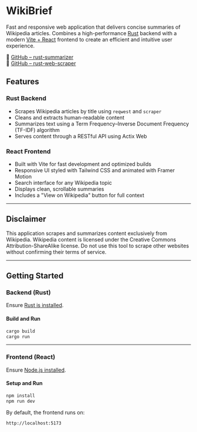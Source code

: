 # WikiBrief

Fast and responsive web application that delivers concise summaries of Wikipedia articles. Combines a high-performance [Rust](https://www.rust-lang.org/) backend with a modern [Vite + React](https://vitejs.dev/) frontend to create an efficient and intuitive user experience.

🔗 [GitHub – rust-summarizer](https://github.com/GabeRobison/rust-summarizer)  
🔗 [GitHub – rust-web-scraper](https://github.com/GabeRobison/rust-web-scraper)

## Features

### Rust Backend

- Scrapes Wikipedia articles by title using `reqwest` and `scraper`
- Cleans and extracts human-readable content
- Summarizes text using a Term Frequency–Inverse Document Frequency (TF-IDF) algorithm
- Serves content through a RESTful API using Actix Web

### React Frontend

- Built with Vite for fast development and optimized builds
- Responsive UI styled with Tailwind CSS and animated with Framer Motion
- Search interface for any Wikipedia topic
- Displays clean, scrollable summaries
- Includes a "View on Wikipedia" button for full context

---

## Disclaimer

This application scrapes and summarizes content exclusively from Wikipedia. Wikipedia content is licensed under the Creative Commons Attribution-ShareAlike license. Do not use this tool to scrape other websites without confirming their terms of service.

---

## Getting Started

### Backend (Rust)

Ensure [Rust is installed](https://www.rust-lang.org/tools/install).

#### Build and Run

```bash
cargo build
cargo run
```

---

### Frontend (React)

Ensure [Node.js installed](https://nodejs.org/en).

#### Setup and Run

```bash
npm install
npm run dev
```

By default, the frontend runs on:

```
http://localhost:5173
```
